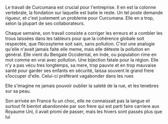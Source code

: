 Le travail de Curcumana est crucial pour l'entreprise. Il en est la colonne vertebrale, la fondation sur laquelle est batie le reste. Un tel poste demande rigueur, et c'est justement un probleme pour Curcumana. Elle en a trop, selon la plupart de ses collaborateurs. 

Chaque semaine, son travail consiste a corriger les erreurs et a combler les trous laissées dans les tableurs pour que la cohérence globale soit respectée, que l1écosyteme soit sain, sans pollution. C'est une analogie qu'elle n'avait jamais faite elle meme, mais elle déteste la pollution en général. Elle vient du Bengale Occidental, en Inde, ou population rime en mot comme en vrai avec pollution. Une bijection fatale pour la région. Elle n'y a pas vécu tres longtemps, sa mere, trop pauvre et en trop mauvaise santé pour garder ses enfants en sécurité, laissa souvent le grand frere s1occuper d'elle. Celui-ci préférant vagabonder dans les rues 

Elle s'imagine ne jamais pouvoir oublier la saleté de la rue, et les tenebres sur sa peau.







Son arrivée en France fu un choc, elle ne connaissait pas la langue et surtout fit bientot abandonnée par son frere qui est parti faire carriere aux Royaume Uni, il avait promi de passer, mais les hivers sont passés plus que lui


